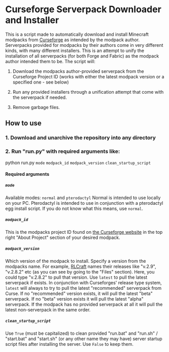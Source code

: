 # Curseforge Serverpack Downloader and Installer

This is a script made to automatically download and install Minecraft modpacks from 
<a href="https://curseforge.com">Curseforge</a> as intended by the modpack author. Serverpacks provided for modpacks by their authors come in very different kinds, with many different installers. This is an attempt to unify the installation of all serverpacks (for both Forge and Fabric) as the modpack author intended them to be.
The script will:
1. Download the modpacks author-provided serverpack from the Curseforge Project ID (works with either the latest modpack version or a specified one - see below)

2. Run any provided installers through a unification attempt that come with the serverpack if needed.

3. Remove garbage files.

## How to use
### 1. Download and unarchive the repository into any directory

### 2. Run "run.py" with required arguments like:
python run.py ```mode``` ```modpack_id``` ```modpack_version``` ```clean_startup_script```
#### Required arguments
##### ```mode```
Available modes: ```normal``` and ```pterodactyl```
Normal is intended to use locally on your PC. Pterodactyl is intended to use in conjunction with a pterodactyl egg install script. If you do not know what this means, use ```normal```.
##### ```modpack_id```
This is the modpacks project ID found on <a href="https://www.curseforge.com/minecraft/modpacks">the Curseforge website</a> in the top right "About Project" section of your desired modpack.
##### ```modpack_version```
Which version of the modpack to install. Specify a version from the modpacks name. For example, <a href="https://www.curseforge.com/minecraft/modpacks/rlcraft">RLCraft</a> names their releases like "v.2.9", "v.2.8.2" etc (as you can see by going to the "Files" section). Here, you could type "v.2.8.2" to pull that version. Use ```latest``` to pull the latest serverpack if exists. In conjunction with Curseforges' release type system, ```latest``` will always to try to pull the latest "recommended" serverpack from Curse. If no "recommended" version exists, it will pull the latest "beta" serverpack. If no "beta" version exists it will pull the latest "alpha" serverpack. If the modpack has no provided serverpack at all it will pull the latest non-serverpack in the same order.
##### ```clean_startup_script```
Use ```True``` (must be capitalized) to clean provided "run.bat" and "run.sh" / "start.bat" and "start.sh" (or any other name they may have) server startup script files after installing the server. Use ```False``` to keep them.